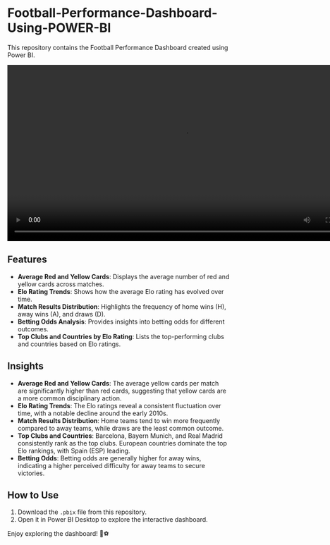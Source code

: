 # Football-Performance-Dashboard-Using-POWER-BI

This repository contains the Football Performance Dashboard created using Power BI.

<video width="800" controls>
  <source src="Preview Football Dashboard.mp4" type="video/mp4">
</video>

## Features
- **Average Red and Yellow Cards**: Displays the average number of red and yellow cards across matches.
- **Elo Rating Trends**: Shows how the average Elo rating has evolved over time.
- **Match Results Distribution**: Highlights the frequency of home wins (H), away wins (A), and draws (D).
- **Betting Odds Analysis**: Provides insights into betting odds for different outcomes.
- **Top Clubs and Countries by Elo Rating**: Lists the top-performing clubs and countries based on Elo ratings.

## Insights
- **Average Red and Yellow Cards**: The average yellow cards per match are significantly higher than red cards, suggesting that yellow cards are a more common disciplinary action.
- **Elo Rating Trends**: The Elo ratings reveal a consistent fluctuation over time, with a notable decline around the early 2010s.
- **Match Results Distribution**: Home teams tend to win more frequently compared to away teams, while draws are the least common outcome.
- **Top Clubs and Countries**: Barcelona, Bayern Munich, and Real Madrid consistently rank as the top clubs. European countries dominate the top Elo rankings, with Spain (ESP) leading.
- **Betting Odds**: Betting odds are generally higher for away wins, indicating a higher perceived difficulty for away teams to secure victories.

## How to Use
1. Download the `.pbix` file from this repository.
2. Open it in Power BI Desktop to explore the interactive dashboard.

Enjoy exploring the dashboard! 🚀⚽
